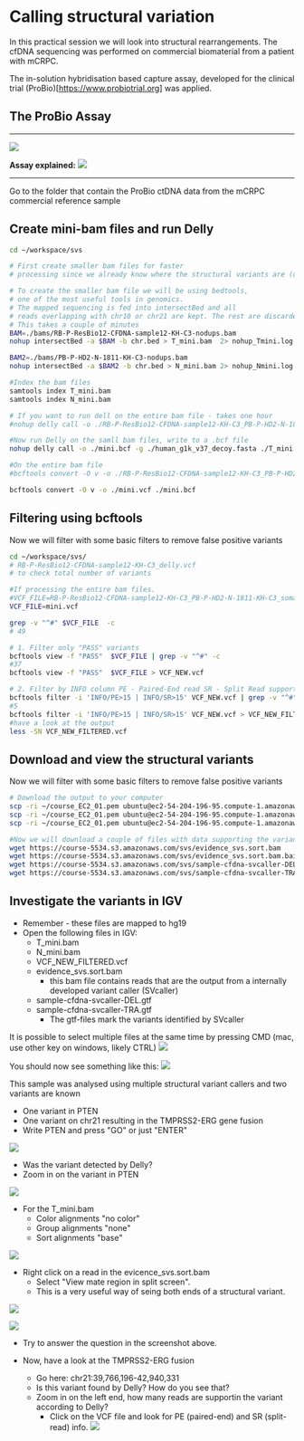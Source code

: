 # Calling structural variation

In this practical session we will look into structural rearrangements. The cfDNA sequencing was performed on commercial biomaterial from a patient with mCRPC. 

The in-solution hybridisation based capture assay, developed for the clinical trial (ProBio)[https://www.probiotrial.org] was applied.

## The ProBio Assay
---
![](https://i.imgur.com/Onu5vYJ.png)

**Assay explained:**
![](https://i.imgur.com/HLDUR32.png)

---


Go to the folder that contain the ProBio ctDNA data from the mCRPC commercial reference sample

## Create mini-bam files and run Delly
```bash
cd ~/workspace/svs

# First create smaller bam files for faster 
# processing since we already know where the structural variants are (on chromsome 10 and 21).

# To create the smaller bam file we will be using bedtools, 
# one of the most useful tools in genomics. 
# The mapped sequencing is fed into intersectBed and all 
# reads overlapping with chr10 or chr21 are kept. The rest are discarded.
# This takes a couple of minutes
BAM=./bams/RB-P-ResBio12-CFDNA-sample12-KH-C3-nodups.bam
nohup intersectBed -a $BAM -b chr.bed > T_mini.bam  2> nohup_Tmini.log &

BAM2=./bams/PB-P-HD2-N-1811-KH-C3-nodups.bam
nohup intersectBed -a $BAM2 -b chr.bed > N_mini.bam 2> nohup_Nmini.log &

#Index the bam files
samtools index T_mini.bam
samtools index N_mini.bam

# If you want to run dell on the entire bam file - takes one hour
#nohup delly call -o ./RB-P-ResBio12-CFDNA-sample12-KH-C3_PB-P-HD2-N-1811-KH-C3_somatic_delly.bcf -g ./human_g1k_v37_decoy.fasta ./bams/RB-P-ResBio12-CFDNA-sample12-KH-C3-nodups.bam ./bams/PB-P-HD2-N-1811-KH-C3-nodups.bam > delly_nohup.log &

#Now run Delly on the samll bam files, write to a .bcf file
nohup delly call -o ./mini.bcf -g ./human_g1k_v37_decoy.fasta ./T_mini.bam ./N_mini.bam > delly_nohup.log &

#On the entire bam file
#bcftools convert -O v -o ./RB-P-ResBio12-CFDNA-sample12-KH-C3_PB-P-HD2-N-1811-KH-C3_somatic_delly.vcf ./RB-P-ResBio12-CFDNA-sample12-KH-C3_PB-P-HD2-N-1811-KH-C3_somatic_delly.bcf

bcftools convert -O v -o ./mini.vcf ./mini.bcf
```

## Filtering using bcftools

Now we will filter with some basic filters to remove false positive variants
```bash
cd ~/workspace/svs/
# RB-P-ResBio12-CFDNA-sample12-KH-C3_delly.vcf 
# to check total number of variants 

#If processing the entire bam files.
#VCF_FILE=RB-P-ResBio12-CFDNA-sample12-KH-C3_PB-P-HD2-N-1811-KH-C3_somatic_delly.vcf
VCF_FILE=mini.vcf

grep -v "^#" $VCF_FILE  -c
# 49

# 1. Filter only "PASS" variants 
bcftools view -f "PASS"  $VCF_FILE | grep -v "^#" -c 
#37
bcftools view -f "PASS"  $VCF_FILE > VCF_NEW.vcf

# 2. Filter by INFO column PE - Paired-End read SR - Split Read support 
bcftools filter -i 'INFO/PE>15 | INFO/SR>15' VCF_NEW.vcf | grep -v "^#" -c 
#5
bcftools filter -i 'INFO/PE>15 | INFO/SR>15' VCF_NEW.vcf > VCF_NEW_FILTERED.vcf
#have a look at the output
less -SN VCF_NEW_FILTERED.vcf
```

## Download and view the structural variants


Now we will filter with some basic filters to remove false positive variants
```bash
# Download the output to your computer
scp -ri ~/course_EC2_01.pem ubuntu@ec2-54-204-196-95.compute-1.amazonaws.com:~/workspace/svs/*.bam .
scp -ri ~/course_EC2_01.pem ubuntu@ec2-54-204-196-95.compute-1.amazonaws.com:~/workspace/svs/*.bai .
scp -ri ~/course_EC2_01.pem ubuntu@ec2-54-204-196-95.compute-1.amazonaws.com:~/workspace/svs/VCF_NEW_FILTERED.vcf .

#Now we will download a couple of files with data supporting the variants from an internally developed tool for identifying structural rearrangements
wget https://course-5534.s3.amazonaws.com/svs/evidence_svs.sort.bam
wget https://course-5534.s3.amazonaws.com/svs/evidence_svs.sort.bam.bai
wget https://course-5534.s3.amazonaws.com/svs/sample-cfdna-svcaller-DEL.gtf
wget https://course-5534.s3.amazonaws.com/svs/sample-cfdna-svcaller-TRA.gtf
```


## Investigate the variants in IGV

- Remember - these files are mapped to hg19
- Open the following files in IGV:
    - T_mini.bam
    - N_mini.bam
    - VCF_NEW_FILTERED.vcf
    - evidence_svs.sort.bam
        - this bam file contains reads that are the output from a internally developed variant caller (SVcaller)
    - sample-cfdna-svcaller-DEL.gtf
    - sample-cfdna-svcaller-TRA.gtf
        - The gtf-files mark the variants identified by SVcaller


It is possible to select multiple files at the same time by pressing CMD (mac, use other key on windows, likely CTRL)
![](https://i.imgur.com/EiG2V7J.jpg)


You should now see something like this:
![](https://i.imgur.com/PqkzmDx.png)

This sample was analysed using multiple structural variant callers and two variants are known

- One variant in PTEN
- One variant on chr21 resulting in the TMPRSS2-ERG gene fusion
- Write PTEN and press "GO" or just "ENTER"

![](https://i.imgur.com/HGY0g7R.png)

- Was the variant detected by Delly?
- Zoom in on the variant in PTEN 

![](https://i.imgur.com/hDNzQGG.png)

- For the T_mini.bam
    - Color alignments "no color"
    - Group alignments "none"
    - Sort alignments "base"

![](https://i.imgur.com/uVy0UZX.png)

- Right click on a read in the evicence_svs.sort.bam
    - Select "View mate region in split screen".
    - This is a very useful way of seing both ends of a structural variant.

![](https://i.imgur.com/cBZCmD3.png)


![](https://i.imgur.com/Kos5iz7.png)


- Try to answer the question in the screenshot above.


- Now, have a look at the TMPRSS2-ERG fusion
    - Go here: chr21:39,766,196-42,940,331
    - Is this variant found by Delly? How do you see that?
    - Zoom in on the left end, how many reads are supportin the variant according to Delly?
        - Click on the VCF file and look for PE (paired-end) and SR (split-read) info.
![](https://i.imgur.com/lvw5Tt1.png)

